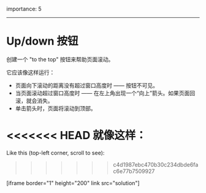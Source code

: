 importance: 5

---

# Up/down 按钮

创建一个 "to the top" 按钮来帮助页面滚动。

它应该像这样运行：
- 页面向下滚动的距离没有超过窗口高度时 —— 按钮不可见。
- 当页面滚动超过窗口高度时 —— 在左上角出现一个“向上”箭头。如果页面回滚，就会消失。
- 单击箭头时，页面将滚动到顶部。

<<<<<<< HEAD
就像这样：
=======
Like this (top-left corner, scroll to see):
>>>>>>> c4d1987ebc470b30c234dbde6fac6e77b7509927

[iframe border="1" height="200" link src="solution"]
